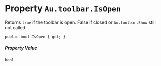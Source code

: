 # Property `Au.toolbar.IsOpen`

Returns `true` if the toolbar is open. False if closed or `Au.toolbar.Show` still not called.

```
public bool IsOpen { get; }
```

##### Property Value

`bool`